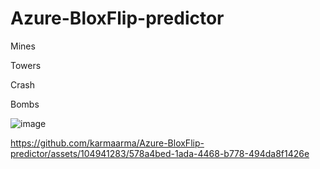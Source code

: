 # Azure-BloxFlip-predictor
Mines

Towers

Crash

Bombs

![image](https://github.com/karmaarma/Azure-BloxFlip-predictor/assets/104941283/cd017812-b8c9-4109-ab38-7920a8c1980e)


https://github.com/karmaarma/Azure-BloxFlip-predictor/assets/104941283/578a4bed-1ada-4468-b778-494da8f1426e

